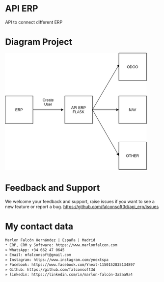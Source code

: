 # API ERP
API to connect different ERP

# Diagram Project
![Alt text](https://github.com/falconsoft3d/api_erp/blob/master/static/img/api_diagram.png?raw=true "Diagram")

# Feedback and Support
We welcome your feedback and support, raise issues if you want to see a new feature or report a bug.
https://github.com/falconsoft3d/api_erp/issues

# My contact data
```
Marlon Falcón Hernández | España | Madrid
* ERP, CRM y Software: https://www.marlonfalcon.com
» WhatsApp: +34 662 47 0645
» Email: mfalconsoft@gmail.com
» Instagram: https://www.instagram.com/ynextspa
» Facebook: https://www.facebook.com/Ynext-1150152835134897
» Github: https://github.com/falconsoft3d
» linkedin: https://linkedin.com/in/marlon-falcón-3a2aa9a4
```
